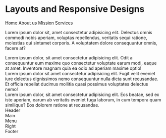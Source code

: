 <!DOCTYPE html>
<html lang="en">
<head>
    <meta charset="UTF-8">
    <meta name="viewport" content="width=device-width, initial-scale=1.0">
    <title>Layouts and Responsive Design</title>
    <link rel="stylesheet" href="style4.css">
</head>
<body>
    <h1>Layouts and Responsive Designs</h1>
    <nav>
        <a href="google.com">Home</a>
        <a href="studybay.com">About us</a>
        <a href="google.com">Mission</a>
        <a href="studybay.com">Services</a>
    </nav>
    <p>Lorem ipsum dolor sit, amet consectetur adipisicing elit. Delectus 
        omnis commodi nobis aperiam, voluptas repellendus, veritatis sequi 
        ratione, molestias qui sintamet corporis. A voluptatem dolore 
        consequuntur omnis, facere at?
    </p>
    <div class="flex-box">
        <div class="item">Lorem ipsum dolor, sit amet consectetur adipisicing elit.
             Odit a consequuntur eum maxime quo consectetur voluptate earum modi, eaque 
             at amet. Inventore magnam quia ea odio ad aperiam maxime optio!</div>
        <div class="item">Lorem ipsum dolor sit amet consectetur adipisicing elit. 
            Fugit velit eveniet iure delectus dignissimos nemo consequuntur nulla 
            dicta sunt recusandae. Et officia repellat ducimus mollitia quasi possimus
             voluptates delectus nemo!</div>
        <div class="item">Lorem ipsum dolor, sit amet consectetur adipisicing elit.
             Eos beatae, sed ex iste aperiam, earum ab veritatis eveniet fuga laborum, 
             in cum tempora quam similique? Eos dolorem ratione at recusandae.</div>
    </div>
    <div class="grid-layout">
        <div class="item1">Header</div>
        <div class="item2">Main</div>
        <div class="item3">Menu</div>
        <div class="item4">Right</div>
        <div class="item5">Footer</div>
    </div>
</body>
</html>
